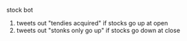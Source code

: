 stock bot

1. tweets out "tendies acquired" if stocks go up at open
2. tweets out "stonks only go up" if stocks go down at close
